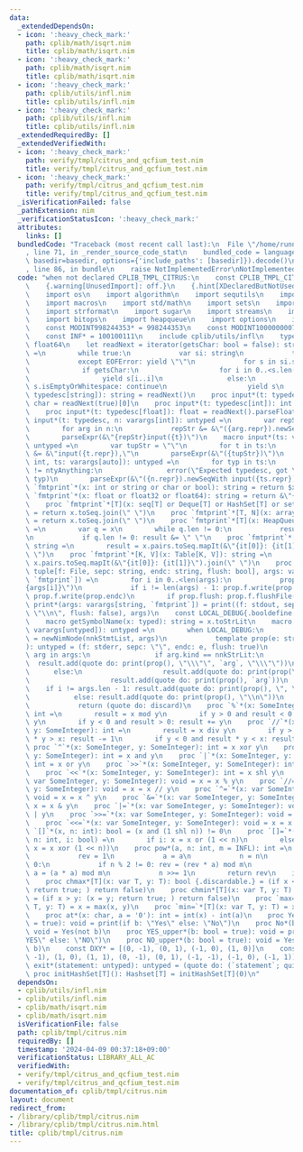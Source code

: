 ```yaml
---
data:
  _extendedDependsOn:
  - icon: ':heavy_check_mark:'
    path: cplib/math/isqrt.nim
    title: cplib/math/isqrt.nim
  - icon: ':heavy_check_mark:'
    path: cplib/math/isqrt.nim
    title: cplib/math/isqrt.nim
  - icon: ':heavy_check_mark:'
    path: cplib/utils/infl.nim
    title: cplib/utils/infl.nim
  - icon: ':heavy_check_mark:'
    path: cplib/utils/infl.nim
    title: cplib/utils/infl.nim
  _extendedRequiredBy: []
  _extendedVerifiedWith:
  - icon: ':heavy_check_mark:'
    path: verify/tmpl/citrus_and_qcfium_test.nim
    title: verify/tmpl/citrus_and_qcfium_test.nim
  - icon: ':heavy_check_mark:'
    path: verify/tmpl/citrus_and_qcfium_test.nim
    title: verify/tmpl/citrus_and_qcfium_test.nim
  _isVerificationFailed: false
  _pathExtension: nim
  _verificationStatusIcon: ':heavy_check_mark:'
  attributes:
    links: []
  bundledCode: "Traceback (most recent call last):\n  File \"/home/runner/.local/lib/python3.10/site-packages/onlinejudge_verify/documentation/build.py\"\
    , line 71, in _render_source_code_stat\n    bundled_code = language.bundle(stat.path,\
    \ basedir=basedir, options={'include_paths': [basedir]}).decode()\n  File \"/home/runner/.local/lib/python3.10/site-packages/onlinejudge_verify/languages/nim.py\"\
    , line 86, in bundle\n    raise NotImplementedError\nNotImplementedError\n"
  code: "when not declared CPLIB_TMPL_CITRUS:\n    const CPLIB_TMPL_CITRUS* = 1\n\
    \    {.warning[UnusedImport]: off.}\n    {.hint[XDeclaredButNotUsed]: off.}\n\
    \    import os\n    import algorithm\n    import sequtils\n    import tables\n\
    \    import macros\n    import std/math\n    import sets\n    import strutils\n\
    \    import strformat\n    import sugar\n    import streams\n    import deques\n\
    \    import bitops\n    import heapqueue\n    import options\n    import hashes\n\
    \    const MODINT998244353* = 998244353\n    const MODINT1000000007* = 1000000007\n\
    \    const INF* = 100100111\n    include cplib/utils/infl\n    type double* =\
    \ float64\n    let readNext = iterator(getsChar: bool = false): string {.closure.}\
    \ =\n        while true:\n            var si: string\n            try: si = stdin.readLine\n\
    \            except EOFError: yield \"\"\n            for s in si.split:\n   \
    \             if getsChar:\n                    for i in 0..<s.len():\n      \
    \                  yield s[i..i]\n                else:\n                    if\
    \ s.isEmptyOrWhitespace: continue\n                    yield s\n    proc input*(t:\
    \ typedesc[string]): string = readNext()\n    proc input*(t: typedesc[char]):\
    \ char = readNext(true)[0]\n    proc input*(t: typedesc[int]): int = readNext().parseInt\n\
    \    proc input*(t: typedesc[float]): float = readNext().parseFloat\n    macro\
    \ input*(t: typedesc, n: varargs[int]): untyped =\n        var repStr = \"\"\n\
    \        for arg in n:\n            repStr &= &\"({arg.repr}).newSeqWith \"\n\
    \        parseExpr(&\"{repStr}input({t})\")\n    macro input*(ts: varargs[auto]):\
    \ untyped =\n        var tupStr = \"\"\n        for t in ts:\n            tupStr\
    \ &= &\"input({t.repr}),\"\n        parseExpr(&\"({tupStr})\")\n    macro input*(n:\
    \ int, ts: varargs[auto]): untyped =\n        for typ in ts:\n            if typ.typeKind\
    \ != ntyAnything:\n                error(\"Expected typedesc, got \" & typ.repr,\
    \ typ)\n        parseExpr(&\"({n.repr}).newSeqWith input({ts.repr})\")\n    proc\
    \ `fmtprint`*(x: int or string or char or bool): string = return $x\n    proc\
    \ `fmtprint`*(x: float or float32 or float64): string = return &\"{x:.16f}\"\n\
    \    proc `fmtprint`*[T](x: seq[T] or Deque[T] or HashSet[T] or set[T]): string\
    \ = return x.toSeq.join(\" \")\n    proc `fmtprint`*[T, N](x: array[T, N]): string\
    \ = return x.toSeq.join(\" \")\n    proc `fmtprint`*[T](x: HeapQueue[T]): string\
    \ =\n        var q = x\n        while q.len != 0:\n            result &= &\"{q.pop()}\"\
    \n            if q.len != 0: result &= \" \"\n    proc `fmtprint`*[T](x: CountTable[T]):\
    \ string =\n        result = x.pairs.toSeq.mapIt(&\"{it[0]}: {it[1]}\").join(\"\
    \ \")\n    proc `fmtprint`*[K, V](x: Table[K, V]): string =\n        result =\
    \ x.pairs.toSeq.mapIt(&\"{it[0]}: {it[1]}\").join(\" \")\n    proc print*(prop:\
    \ tuple[f: File, sepc: string, endc: string, flush: bool], args: varargs[string,\
    \ `fmtprint`]) =\n        for i in 0..<len(args):\n            prop.f.write(&\"\
    {args[i]}\")\n            if i != len(args) - 1: prop.f.write(prop.sepc) else:\
    \ prop.f.write(prop.endc)\n        if prop.flush: prop.f.flushFile()\n    proc\
    \ print*(args: varargs[string, `fmtprint`]) = print((f: stdout, sepc: \" \", endc:\
    \ \"\\n\", flush: false), args)\n    const LOCAL_DEBUG{.booldefine.} = false\n\
    \    macro getSymbolName(x: typed): string = x.toStrLit\n    macro debug*(args:\
    \ varargs[untyped]): untyped =\n        when LOCAL_DEBUG:\n            result\
    \ = newNimNode(nnkStmtList, args)\n            template prop(e: string = \"\"\
    ): untyped = (f: stderr, sepc: \"\", endc: e, flush: true)\n            for i,\
    \ arg in args:\n                if arg.kind == nnkStrLit:\n                  \
    \  result.add(quote do: print(prop(), \"\\\"\", `arg`, \"\\\"\"))\n          \
    \      else:\n                    result.add(quote do: print(prop(\": \"), getSymbolName(`arg`)))\n\
    \                    result.add(quote do: print(prop(), `arg`))\n            \
    \    if i != args.len - 1: result.add(quote do: print(prop(), \", \"))\n     \
    \           else: result.add(quote do: print(prop(), \"\\n\"))\n        else:\n\
    \            return (quote do: discard)\n    proc `%`*(x: SomeInteger, y: SomeInteger):\
    \ int =\n        result = x mod y\n        if y > 0 and result < 0: result +=\
    \ y\n        if y < 0 and result > 0: result += y\n    proc `//`*(x: SomeInteger,\
    \ y: SomeInteger): int =\n        result = x div y\n        if y > 0 and result\
    \ * y > x: result -= 1\n        if y < 0 and result * y < x: result -= 1\n   \
    \ proc `^`*(x: SomeInteger, y: SomeInteger): int = x xor y\n    proc `&`*(x: SomeInteger,\
    \ y: SomeInteger): int = x and y\n    proc `|`*(x: SomeInteger, y: SomeInteger):\
    \ int = x or y\n    proc `>>`*(x: SomeInteger, y: SomeInteger): int = x shr y\n\
    \    proc `<<`*(x: SomeInteger, y: SomeInteger): int = x shl y\n    proc `%=`*(x:\
    \ var SomeInteger, y: SomeInteger): void = x = x % y\n    proc `//=`*(x: var SomeInteger,\
    \ y: SomeInteger): void = x = x // y\n    proc `^=`*(x: var SomeInteger, y: SomeInteger):\
    \ void = x = x ^ y\n    proc `&=`*(x: var SomeInteger, y: SomeInteger): void =\
    \ x = x & y\n    proc `|=`*(x: var SomeInteger, y: SomeInteger): void = x = x\
    \ | y\n    proc `>>=`*(x: var SomeInteger, y: SomeInteger): void = x = x >> y\n\
    \    proc `<<=`*(x: var SomeInteger, y: SomeInteger): void = x = x << y\n    proc\
    \ `[]`*(x, n: int): bool = (x and (1 shl n)) != 0\n    proc `[]=`*(x: var int,\
    \ n: int, i: bool) =\n        if i: x = x or (1 << n)\n        else: (if x[n]:\
    \ x = x xor (1 << n))\n    proc pow*(a, n: int, m = INFL): int =\n        var\n\
    \            rev = 1\n            a = a\n            n = n\n        while n >\
    \ 0:\n            if n % 2 != 0: rev = (rev * a) mod m\n            if n > 1:\
    \ a = (a * a) mod m\n            n >>= 1\n        return rev\n    include cplib/math/isqrt\n\
    \    proc chmax*[T](x: var T, y: T): bool {.discardable.} = (if x < y: (x = y;\
    \ return true; ) return false)\n    proc chmin*[T](x: var T, y: T): bool {.discardable.}\
    \ = (if x > y: (x = y; return true; ) return false)\n    proc `max=`*[T](x: var\
    \ T, y: T) = x = max(x, y)\n    proc `min=`*[T](x: var T, y: T) = x = min(x, y)\n\
    \    proc at*(x: char, a = '0'): int = int(x) - int(a)\n    proc Yes*(b: bool\
    \ = true): void = print(if b: \"Yes\" else: \"No\")\n    proc No*(b: bool = true):\
    \ void = Yes(not b)\n    proc YES_upper*(b: bool = true): void = print(if b: \"\
    YES\" else: \"NO\")\n    proc NO_upper*(b: bool = true): void = Yes_upper(not\
    \ b)\n    const DXY* = [(0, -1), (0, 1), (-1, 0), (1, 0)]\n    const DDXY* = [(1,\
    \ -1), (1, 0), (1, 1), (0, -1), (0, 1), (-1, -1), (-1, 0), (-1, 1)]\n    macro\
    \ exit*(statement: untyped): untyped = (quote do: (`statement`; quit()))\n   \
    \ proc initHashSet[T](): Hashset[T] = initHashSet[T](0)\n"
  dependsOn:
  - cplib/utils/infl.nim
  - cplib/utils/infl.nim
  - cplib/math/isqrt.nim
  - cplib/math/isqrt.nim
  isVerificationFile: false
  path: cplib/tmpl/citrus.nim
  requiredBy: []
  timestamp: '2024-04-09 00:37:18+09:00'
  verificationStatus: LIBRARY_ALL_AC
  verifiedWith:
  - verify/tmpl/citrus_and_qcfium_test.nim
  - verify/tmpl/citrus_and_qcfium_test.nim
documentation_of: cplib/tmpl/citrus.nim
layout: document
redirect_from:
- /library/cplib/tmpl/citrus.nim
- /library/cplib/tmpl/citrus.nim.html
title: cplib/tmpl/citrus.nim
---
```

